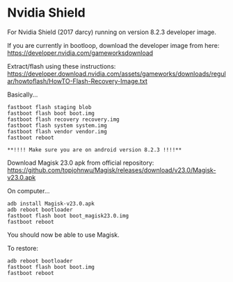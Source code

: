 # Nvidia Shield
For Nvidia Shield (2017 darcy) running on version 8.2.3 developer image.

If you are currently in bootloop, download the developer image from here:
https://developer.nvidia.com/gameworksdownload

Extract/flash using these instructions: https://developer.download.nvidia.com/assets/gameworks/downloads/regular/howtoflash/HowTO-Flash-Recovery-Image.txt

Basically...
```
fastboot flash staging blob
fastboot flash boot boot.img
fastboot flash recovery recovery.img
fastboot flash system system.img
fastboot flash vendor vendor.img
fastboot reboot
```

`**!!!! Make sure you are on android version 8.2.3 !!!!**`

Download Magisk 23.0 apk from official repository:
https://github.com/topjohnwu/Magisk/releases/download/v23.0/Magisk-v23.0.apk

On computer...
```
adb install Magisk-v23.0.apk
adb reboot bootloader
fastboot flash boot boot_magisk23.0.img
fastboot reboot
```
You should now be able to use Magisk.

To restore:
```
adb reboot bootloader
fastboot flash boot boot.img
fastboot reboot
```
